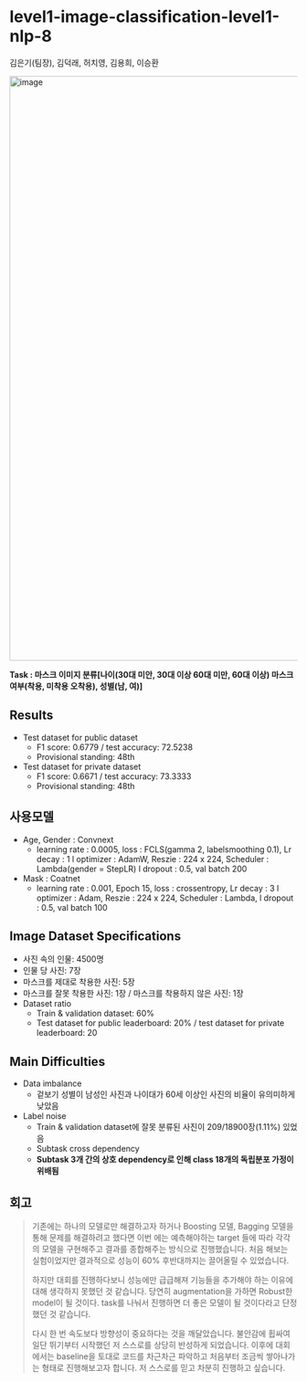 # level1-image-classification-level1-nlp-8

김은기(팀장), 김덕래, 허치영, 김용희, 이승환

<img width="1024" alt="image" src="https://user-images.githubusercontent.com/81913386/162423001-cc0546e7-efc0-46e2-8396-8db77454aeb8.png">


**Task : 마스크 이미지 분류\[나이(30대 미안, 30대 이상 60대 미만, 60대 이상) 마스크 여부(착용, 미착용 오착용), 성별(남, 여)]**

## Results
- Test dataset for public dataset
  - F1 score: 0.6779 / test accuracy: 72.5238
  - Provisional standing: 48th
- Test dataset for private dataset
  - F1 score: 0.6671 / test accuracy: 73.3333
  - Provisional standing: 48th

## 사용모델
- Age, Gender : Convnext
  - learning rate : 0.0005, loss : FCLS(gamma 2, labelsmoothing 0.1), Lr decay : 1 l optimizer : AdamW, Reszie : 224 x 224, Scheduler : Lambda(gender = StepLR) l dropout : 0.5, val batch 200
- Mask : Coatnet
  - learning rate : 0.001, Epoch 15, loss : crossentropy, Lr decay : 3 l optimizer : Adam, Reszie : 224 x 224, Scheduler : Lambda,
l dropout : 0.5, val batch 100

## Image Dataset Specifications
- 사진 속의 인물: 4500명
- 인물 당 사진: 7장
- 마스크를 제대로 착용한 사진: 5장
- 마스크를 잘못 착용한 사진: 1장 / 마스크를 착용하지 않은 사진: 1장
- Dataset ratio
  - Train & validation dataset: 60%
  - Test dataset for public leaderboard: 20% / test dataset for private leaderboard: 20

## Main Difficulties
- Data imbalance
  - 겉보기 성별이 남성인 사진과 나이대가 60세 이상인 사진의 비율이 유의미하게 낮았음
- Label noise
  - Train & validation dataset에 잘못 분류된 사진이 209/18900장(1.11%) 있었음
  - Subtask cross dependency
  - **Subtask 3개 간의 상호 dependency로 인해 class 18개의 독립분포 가정이 위배됨**

## 회고
> 기존에는 하나의 모델로만 해결하고자 하거나 Boosting 모델, Bagging 모델을 통해 문제를 해결하려고 했다면 이번 에는 예측해야하는 target 들에 따라 각각의 모델을 구현해주고 결과를 종합해주는 방식으로 진행했습니다. 처음 해보는 실험이었지만 결과적으로 성능이 60% 후반대까지는 끌어올릴 수 있었습니다.
> 
> 하지만 대회를 진행하다보니 성능에만 급급해져 기능들을 추가해야 하는 이유에 대해 생각하지 못했던 것 같습니다. 당연히 augmentation을 가하면 Robust한 model이 될 것이다. task를 나눠서 진행하면 더 좋은 모델이 될 것이다라고 단정했던 것 같습니다.
> 
> 다시 한 번 속도보다 방향성이 중요하다는 것을 깨달았습니다. 불안감에 휩싸여 일단 뛰기부터 시작했던 저 스스로를 상당히 반성하게 되었습니다. 이후에 대회에서는 baseline을 토대로 코드를 차근차근 파악하고 처음부터 조금씩 쌓아나가는 형태로 진행해보고자 합니다. 저 스스로를 믿고 차분히 진행하고 싶습니다.



